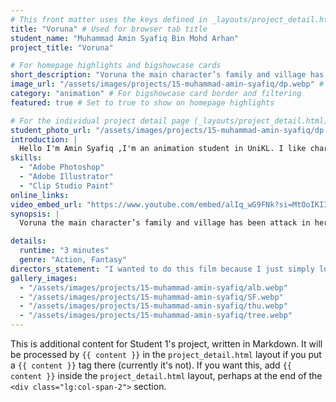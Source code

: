 ```yaml
---
# This front matter uses the keys defined in _layouts/project_detail.html
title: "Voruna" # Used for browser tab title
student_name: "Muhammad Amin Syafiq Bin Mohd Arhan"
project_title: "Voruna"

# For homepage highlights and bigshowcase cards
short_description: "Voruna the main character’s family and village has been attack in her during her childhood by an Empire.She manage to escape and years later, went on and fight the same Empire that attacked her family."
image_url: "/assets/images/projects/15-muhammad-amin-syafiq/dp.webp" # Card image
category: "animation" # For bigshowcase card border and filtering
featured: true # Set to true to show on homepage highlights

# For the individual project detail page (_layouts/project_detail.html)
student_photo_url: "/assets/images/projects/15-muhammad-amin-syafiq/dp.webp"
introduction: |
  Hello I'm Amin Syafiq ,I'm an animation student in UniKL. I like character design in fantasy and I would like to implement it in the film.
skills:
  - "Adobe Photoshop"
  - "Adobe Illustrator"
  - "Clip Studio Paint"
online_links:
video_embed_url: "https://www.youtube.com/embed/alIq_wG9FNk?si=MtOoIKIImIkR8djl"
synopsis: |
  Voruna the main character’s family and village has been attack in her during her childhood by an Empire.She manage to escape and years later, went on and fight the same Empire that attacked her family.

details:
  runtime: "3 minutes"
  genre: "Action, Fantasy"
directors_statement: "I wanted to do this film because I just simply love the fantasy genre and action thanks to some inspiration by pro artists that shown their work on the internet."
gallery_images:
  - "/assets/images/projects/15-muhammad-amin-syafiq/alb.webp"
  - "/assets/images/projects/15-muhammad-amin-syafiq/SF.webp"
  - "/assets/images/projects/15-muhammad-amin-syafiq/thu.webp"
  - "/assets/images/projects/15-muhammad-amin-syafiq/tree.webp"
---
```

<!-- You can add more content here in Markdown if needed, it will appear after the gallery -->
This is additional content for Student 1's project, written in Markdown.
It will be processed by `{{ content }}` in the `project_detail.html` layout if you put a `{{ content }}` tag there (currently it's not).
If you want this, add `{{ content }}` inside the `project_detail.html` layout, perhaps at the end of the `<div class="lg:col-span-2">` section.